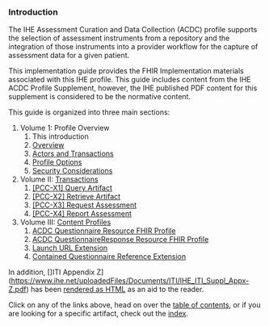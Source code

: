 ### Introduction
The IHE Assessment Curation and Data Collection (ACDC) profile supports the selection
of assessment instruments from a repository and the integration of those instruments
into a provider workflow for the capture of assessment data for a given patient.

This implementation guide provides the FHIR Implementation materials associated with
this IHE profile.  This guide includes content from the IHE ACDC Profile Supplement,
however, the IHE published PDF content for this supplement is considered to be the
normative content.

This guide is organized into three main sections:
1. Volume 1: Profile Overview
    1. This introduction
    2. [Overview](overview.html)
    3. [Actors and Transactions](actorsandtransactions.html)
    4. [Profile Options](profileoptions.html)
    5. [Security Considerations](securityconsiderations.html)
2. Volume II: [Transactions](transactions.html)
    1. [[PCC-X1] Query Artifact](queryartifact.html)
    2. [[PCC-X2] Retrieve Artifact](retrieveartifact.html)
    3. [[PCC-X3] Request Assessment](requestassessment.html)
    4. [[PCC-X4] Report Assessment](reportassessment.html)
3. Volume III: [Content Profiles](contentprofiles.html)
    1. [ACDC Questionnaire Resource FHIR Profile](ihe-acdc-questionnaire.html "Questionnaire")
    2. [ACDC QuestionnaireResponse Resource FHIR Profile](ihe-acdc-questionnaireresponse.html "QuestionnaireResponse")
    3. [Launch URL Extension](extension-questionnaire-launchurl.html)
    4. [Contained Questionnaire Reference Extension](extension-ihe-acdc-contained-questionnairereference.html)

In addition, []ITI Appendix Z](https://www.ihe.net/uploadedFiles/Documents/ITI/IHE_ITI_Suppl_Appx-Z.pdf) has
been [rendered as HTML](appendixz.html) as an aid to the reader.

Click on any of the links above, head on over the [table of contents](toc.html), or
if you are looking for a specific artifact, check out the [index](artifacts.html).
